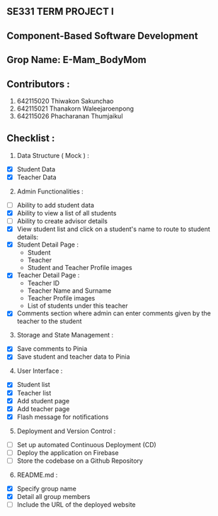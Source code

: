 ## SE331 TERM PROJECT I
## Component-Based Software Development
## Grop Name: E-Mam_BodyMom

## Contributors :
1. 642115020 Thiwakon Sakunchao
2. 642115021 Thanakorn Waleejaroenpong
3. 642115026 Phacharanan Thumjaikul

## Checklist :
1. Data Structure ( Mock ) :
- [x]  Student Data
- [x]  Teacher Data

2. Admin Functionalities :
- [ ]  Ability to add student data
- [x]  Ability to view a list of all students
- [ ]  Ability to create advisor details
- [x]  View student list and click on a student's name to route to student details:
- [x]  Student Detail Page :
    - Student 
    - Teacher
    - Student and Teacher Profile images
- [x]  Teacher Detail Page :
    - Teacher ID
    - Teacher Name and Surname
    - Teacher Profile images
    - List of students under this teacher
- [x]  Comments section where admin can enter comments given by the teacher to the student

3. Storage and State Management :
- [x]  Save comments to Pinia
- [x]  Save student and teacher data to Pinia

4. User Interface :
- [x]  Student list
- [x]  Teacher list
- [x]  Add student page
- [x]  Add teacher page
- [x]  Flash message for notifications

5. Deployment and Version Control :
- [ ]  Set up automated Continuous Deployment (CD)
- [ ]  Deploy the application on Firebase
- [ ]  Store the codebase on a Github Repository

6. README.md :
- [x]  Specify group name
- [x]  Detail all group members
- [ ]  Include the URL of the deployed website
